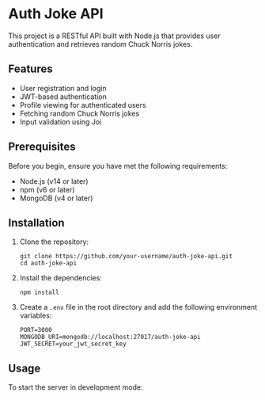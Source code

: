 # Auth Joke API

This project is a RESTful API built with Node.js that provides user authentication and retrieves random Chuck Norris jokes.

## Features

- User registration and login
- JWT-based authentication
- Profile viewing for authenticated users
- Fetching random Chuck Norris jokes
- Input validation using Joi

## Prerequisites

Before you begin, ensure you have met the following requirements:

- Node.js (v14 or later)
- npm (v6 or later)
- MongoDB (v4 or later)

## Installation

1. Clone the repository:
   ```
   git clone https://github.com/your-username/auth-joke-api.git
   cd auth-joke-api
   ```

2. Install the dependencies:
   ```
   npm install
   ```

3. Create a `.env` file in the root directory and add the following environment variables:
   ```
   PORT=3000
   MONGODB_URI=mongodb://localhost:27017/auth-joke-api
   JWT_SECRET=your_jwt_secret_key
   ```

## Usage

To start the server in development mode:
